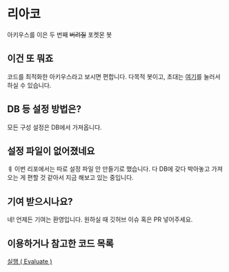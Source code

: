 # 리아코
아키우스를 이은 두 번째 ~~버려질~~ 포켓몬 봇
## 이건 또 뭐죠
코드를 최적화한 아키우스라고 보시면 편합니다.
다목적 봇이고, 초대는 [여기](https://discord.com/oauth2/authorize?client_id=746810086672040068&permissions=2147483647&scope=bot)를 눌러서 하실 수 있습니다.
## DB 등 설정 방법은?
모든 구성 설정은 DB에서 가져옵니다.
## 설정 파일이 없어졌네요
ㅖ 이번 리포에서는 따로 설정 파일 안 만들기로 했습니다.
다 DB에 갖다 박아놓고 가져오는 게 편할 것 같아서 지금 해보고 있는 중입니다.
## 기여 받으시나요?
네! 언제든 기여는 환영입니다. 원하실 때 깃허브 이슈 혹은 PR 넣어주세요.
## 이용하거나 참고한 코드 목록
[실행 ( Evaluate )](https://gist.github.com/nitros12/2c3c265813121492655bc95aa54da6b9)

